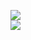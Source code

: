 [![](https://img.shields.io/badge/Made%20With-Github%20Spray-lightgrey.svg?style=for-the-badge&logo=github)](https://github.com/Annihil/github-spray#942)  
[![](https://i.imgur.com/2DrTn0Z.gif)](https://github.com/Annihil/github-spray)